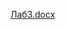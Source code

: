 [Лаб3.docx]([https://docs.google.com/document/d/1xcuvYbRHvBgIBwgn9J9jINhlO513CYk8/edit?usp=sharing&ouid=107099367510336680885&rtpof=true&sd=true](https://docs.google.com/document/d/12odw9xvbTt0FYXc44KQnsK2GJEAf5dKV/edit?usp=sharing&ouid=107099367510336680885&rtpof=true&sd=true))
